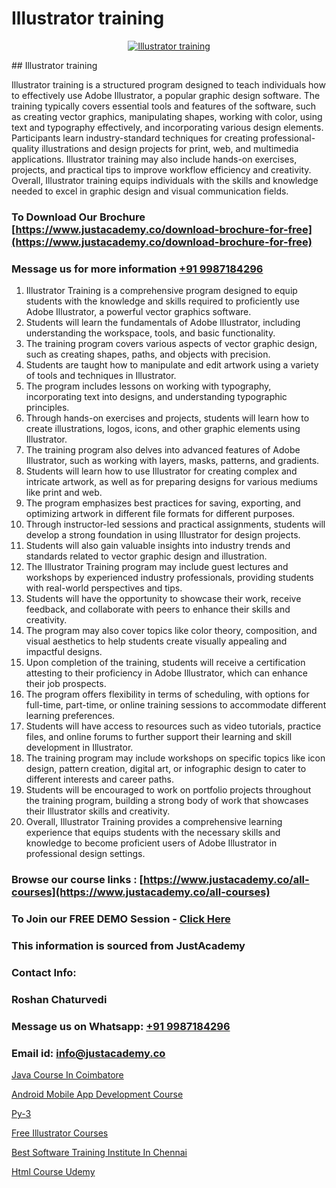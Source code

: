 # Illustrator training

<p align="center">
  <a href="https://justacademy.co/all-courses">
    <img src="https://i.ibb.co/P5KtSQ2/ui-ux.png" alt="Illustrator training">
  </a>
</p>
## Illustrator training

Illustrator training is a structured program designed to teach individuals how to effectively use Adobe Illustrator, a popular graphic design software. The training typically covers essential tools and features of the software, such as creating vector graphics, manipulating shapes, working with color, using text and typography effectively, and incorporating various design elements. Participants learn industry-standard techniques for creating professional-quality illustrations and design projects for print, web, and multimedia applications. Illustrator training may also include hands-on exercises, projects, and practical tips to improve workflow efficiency and creativity. Overall, Illustrator training equips individuals with the skills and knowledge needed to excel in graphic design and visual communication fields.
### To Download Our Brochure [https://www.justacademy.co/download-brochure-for-free](https://www.justacademy.co/download-brochure-for-free)
### Message us for more information [+91 9987184296](https://api.whatsapp.com/send?phone=919987184296)
1) Illustrator Training is a comprehensive program designed to equip students with the knowledge and skills required to proficiently use Adobe Illustrator, a powerful vector graphics software.
2) Students will learn the fundamentals of Adobe Illustrator, including understanding the workspace, tools, and basic functionality.
3) The training program covers various aspects of vector graphic design, such as creating shapes, paths, and objects with precision.
4) Students are taught how to manipulate and edit artwork using a variety of tools and techniques in Illustrator.
5) The program includes lessons on working with typography, incorporating text into designs, and understanding typographic principles.
6) Through hands-on exercises and projects, students will learn how to create illustrations, logos, icons, and other graphic elements using Illustrator.
7) The training program also delves into advanced features of Adobe Illustrator, such as working with layers, masks, patterns, and gradients.
8) Students will learn how to use Illustrator for creating complex and intricate artwork, as well as for preparing designs for various mediums like print and web.
9) The program emphasizes best practices for saving, exporting, and optimizing artwork in different file formats for different purposes.
10) Through instructor-led sessions and practical assignments, students will develop a strong foundation in using Illustrator for design projects.
11) Students will also gain valuable insights into industry trends and standards related to vector graphic design and illustration.
12) The Illustrator Training program may include guest lectures and workshops by experienced industry professionals, providing students with real-world perspectives and tips.
13) Students will have the opportunity to showcase their work, receive feedback, and collaborate with peers to enhance their skills and creativity.
14) The program may also cover topics like color theory, composition, and visual aesthetics to help students create visually appealing and impactful designs.
15) Upon completion of the training, students will receive a certification attesting to their proficiency in Adobe Illustrator, which can enhance their job prospects.
16) The program offers flexibility in terms of scheduling, with options for full-time, part-time, or online training sessions to accommodate different learning preferences.
17) Students will have access to resources such as video tutorials, practice files, and online forums to further support their learning and skill development in Illustrator.
18) The training program may include workshops on specific topics like icon design, pattern creation, digital art, or infographic design to cater to different interests and career paths.
19) Students will be encouraged to work on portfolio projects throughout the training program, building a strong body of work that showcases their Illustrator skills and creativity.
20) Overall, Illustrator Training provides a comprehensive learning experience that equips students with the necessary skills and knowledge to become proficient users of Adobe Illustrator in professional design settings.

### Browse our course links : [https://www.justacademy.co/all-courses](https://www.justacademy.co/all-courses) 
### To Join our FREE DEMO Session - [Click Here](https://www.justacademy.co/register-for-course-demo)


### This information is sourced from JustAcademy
### Contact Info:
### Roshan Chaturvedi
### Message us on Whatsapp: [+91 9987184296](https://api.whatsapp.com/send?phone=919987184296)
### Email id: [info@justacademy.co](mailto:info@justacademy.co)
                
[Java Course In Coimbatore](https://www.linkedin.com/pulse/java-course-coimbatore-justacademy-jaipur-ccnle/)

[Android Mobile App Development Course](https://www.linkedin.com/pulse/android-mobile-app-development-course-justacademy-beangaluru-hzzac/)

[Py-3](https://medium.com/@roneet705/py-3-50bba60054b8)

[Free Illustrator Courses](https://medium.com/@ranepooja/free-illustrator-courses-ad6ad832ef2d)

[Best Software Training Institute In Chennai](https://justacademyin.github.io/justacademy/best-software-training-institute-in-chennai)

[Html Course Udemy](https://justacademyin.github.io/Articles/Html-Course-Udemy)

